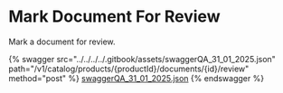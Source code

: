 # Mark Document For Review

Mark a document for review.

{% swagger src="../../../../.gitbook/assets/swaggerQA_31_01_2025.json" path="/v1/catalog/products/{productId}/documents/{id}/review" method="post" %}
[swaggerQA_31_01_2025.json](../../../../.gitbook/assets/swaggerQA_31_01_2025.json)
{% endswagger %}
